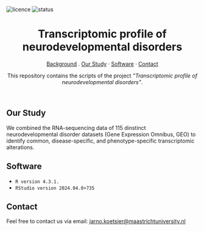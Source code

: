 ![licence](https://badgen.net/badge/Licence/CC-BY/purple)
![status](https://badgen.net/badge/Status/Complete/green)

<h1 align="center">
Transcriptomic profile of neurodevelopmental disorders
</h1>

<p align="center">
<a href="https://github.com/jarnokoetsier/OrganoidAnalysis/blob/main/README.md#background">Background</a>
     .
<a href="https://github.com/jarnokoetsier/OrganoidAnalysis/blob/main/README.md#our-study">Our Study</a>
     ·
<a href="https://github.com/jarnokoetsier/OrganoidAnalysis/blob/main/README.md#software">Software</a>
     ·
<a href="https://github.com/jarnokoetsier/OrganoidAnalysis/blob/main/README.md#contact">Contact</a>
</p>

<p align="center">
This repository contains the scripts of the project <i>"Transcriptomic profile of neurodevelopmental disorders"</i>.
</p>
<br>

## Our Study
We combined the RNA-sequencing data of 115 dinstinct neurodevelopmental disorder datasets (Gene Expression Omnibus, GEO) to identify common, disease-specific, and phenotype-specific transcriptomic alterations.
## Software
* `R version 4.3.1.`
* `RStudio version 2024.04.0+735`
## Contact
Feel free to contact us via email: jarno.koetsier@maastrichtuniversity.nl
